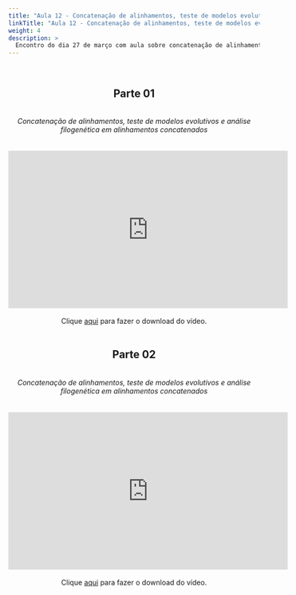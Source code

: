 ```yaml
---
title: "Aula 12 - Concatenação de alinhamentos, teste de modelos evolutivos e análise filogenética em alinhamentos concatenados"
linkTitle: "Aula 12 - Concatenação de alinhamentos, teste de modelos evolutivos e análise filogenética em alinhamentos concatenados"
weight: 4
description: >
  Encontro do dia 27 de março com aula sobre concatenação de alinhamentos, teste de modelos evolutivos e análise filogenética em alinhamentos concatenados
---
```


<br>
<div align="center">
<h2>Parte 01</h2>
<br>
<i>Concatenação de alinhamentos, teste de modelos evolutivos e análise filogenética em alinhamentos concatenados</i>
<br><br><br>
<iframe width="560" height="315" src="https://www.youtube.com/embed/mqV38hei-ro" frameborder="0" allow="accelerometer; autoplay; clipboard-write; encrypted-media; gyroscope; picture-in-picture" allowfullscreen></iframe>
<br><br>
Clique <a href="https://photos.app.goo.gl/rLJdizMgiAgQoEWK6">aqui</a> para fazer o download do vídeo.
<br><br>

<h2>Parte 02</h2>
<br>
<i>Concatenação de alinhamentos, teste de modelos evolutivos e análise filogenética em alinhamentos concatenados</i>
<br><br><br>
<iframe width="560" height="315" src="https://www.youtube.com/embed/9D1UOQ5-eAI" frameborder="0" allow="accelerometer; autoplay; clipboard-write; encrypted-media; gyroscope; picture-in-picture" allowfullscreen></iframe>
<br><br>
Clique <a href="https://photos.app.goo.gl/bMKNtdxbuybsFcyq8">aqui</a> para fazer o download do vídeo.
<br><br>

</div>